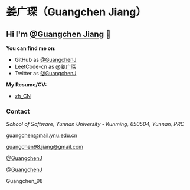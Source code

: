 # 姜广琛（Guangchen Jiang）

## Hi I'm [@Guangchen Jiang](https://github.com/GuangchenJ) 👋


**You can find me on:**

* GitHub as [@GuangchenJ](https://github.com/GuangchenJ)
* LeetCode-cn as [@姜广琛](https://leetcode-cn.com/u/jiang-guang-chen/)
* Twitter as [@GuangchenJ](https://twitter.com/GuangchenJ)

**My Resume/CV:**

* [zh_CN](https://lc-resume.oss-cn-hangzhou.aliyuncs.com/1632538169-iNCzkM-JiangG_CV.pdf)
<!-- * [en-US]() *(To be added)* -->

### Contact

<i class="fas fa-map-marker-alt"></i> *School of Software, Yunnan University - Kunming, 650504, Yunnan, PRC*

<i class="far fa-envelope"></i> <guangchen@mail.ynu.edu.cn>

<i class="far fa-envelope"></i> <guangchen98.jiang@gmail.com>

<i class="fab fa-twitter"></i> [@GuangchenJ](https://twitter.com/GuangchenJ)

<i class="fab fa-facebook-square"></i> [@GuangchenJ](https://www.facebook.com/GuangchenJ)

<i class="fa fa-weixin"></i> Guangchen_98

<head> 
    <script defer src="https://use.fontawesome.com/releases/v5.15.4/js/all.js"></script> 
    <script defer src="https://use.fontawesome.com/releases/v5.15.4/js/v4-shims.js"></script> 
</head> 
<link rel="stylesheet" href="https://use.fontawesome.com/releases/v5.15.4/css/all.css">
